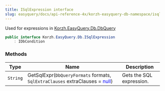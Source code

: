 ```yaml
---
title: ISqlExpression interface
slug: easyquery/docs/api-reference-4x/korzh-easyquery-db-namespace/isqlexpression-interface
---
```



Used for expressions in [Korzh.EasyQuery.Db.DbQuery](/api-reference-4x/korzh-easyquery-db-namespace/dbquery-class)
```csharp
public interface Korzh.EasyQuery.Db.ISqlExpression
    : IDbCondition

```

### Methods

| Type | Name | Description | 
| --- | --- | --- | 
| `String` | GetSqlExpr(`DbQueryFormats` formats, `SqlExtraClauses` extraClauses = <span style='color: blue'>null</span>) | Gets the SQL expression. |